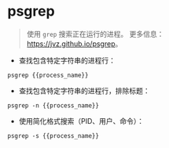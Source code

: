 # psgrep

> 使用 `grep` 搜索正在运行的进程。
> 更多信息：<https://jvz.github.io/psgrep>。

- 查找包含特定字符串的进程行：

`psgrep {{process_name}}`

- 查找包含特定字符串的进程行，排除标题：

`psgrep -n {{process_name}}`

- 使用简化格式搜索（PID、用户、命令）：

`psgrep -s {{process_name}}`
